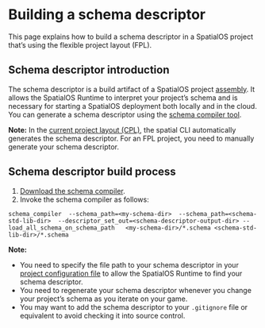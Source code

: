 # Building a schema descriptor
This page explains how to build a schema descriptor in a SpatialOS project that’s using the flexible project layout (FPL).

## Schema descriptor introduction 
The schema descriptor is a build artifact of a SpatialOS project [assembly](https://docs.improbable.io/reference/13.6/shared/glossary#assembly). It allows the SpatialOS Runtime to interpret your project’s schema and is necessary for starting a SpatialOS deployment both locally and in the cloud. You can generate a schema descriptor using the [schema compiler tool](https://docs.improbable.io/reference/latest/shared/schema/introduction#using-the-schema-compiler-directly).

**Note:** In the [current project layout (CPL)](https://docs.improbable.io/reference/latest/shared/reference/project-structure), the spatial CLI automatically generates the schema descriptor. For an FPL project, you need to manually generate your schema descriptor.

## Schema descriptor build process
1. [Download the schema compiler](worker-build-process.md#download-the-schema-compiler).
2. Invoke the schema compiler as follows:
```
schema_compiler  --schema_path=<my-schema-dir>  --schema_path=<schema-std-lib-dir>  --descriptor_set_out=<schema-descriptor-output-dir> --load_all_schema_on_schema_path   <my-schema-dir>/*.schema <schema-std-lib-dir>/*.schema
```

**Note:**
* You need to specify the file path to your schema descriptor in your [project configuration file](../reference/project-configuration.md) to allow the SpatialOS Runtime to find your schema descriptor.
* You need to regenerate your schema descriptor whenever you change your project’s schema as you iterate on your game. 
* You may want to add the schema descriptor to your `.gitignore` file or equivalent to avoid checking it into source control.
